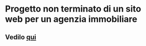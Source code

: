 # Progetto non terminato di un sito web per un agenzia immobiliare    


 ## Vedilo  [qui](https://holiday-services.vercel.app/)

